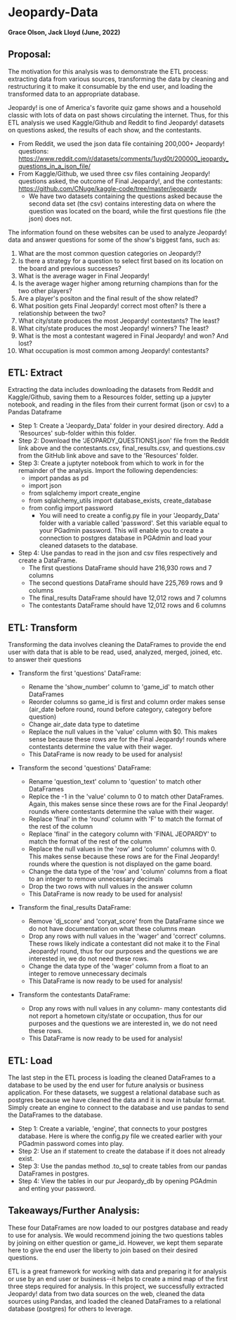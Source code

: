 # Jeopardy-Data

#### Grace Olson, Jack Lloyd (June, 2022)

## **Proposal:**
The motivation for this analysis was to demonstrate the ETL process: extracting data from various sources, transforming the data by cleaning and restructuring it to make it consumable by the end user, and loading the transformed data to an appropriate database. 

Jeopardy! is one of America's favorite quiz game shows and a household classic with lots of data on past shows circulating the internet. Thus, for this ETL analysis we used Kaggle/Github and Reddit to find Jeopardy! datasets on questions asked, the results of each show, and the contestants.
* From Reddit, we used the json data file containing 200,000+ Jeopardy! questions: https://www.reddit.com/r/datasets/comments/1uyd0t/200000_jeopardy_questions_in_a_json_file/
* From Kaggle/Github, we used three csv files containing Jeopardy! questions asked, the outcome of Final Jeopardy!, and the contestants: https://github.com/CNuge/kaggle-code/tree/master/jeopardy
    * We have two datasets containing the questions asked because the second data set (the csv) contains interesting data on where the question was located on the board, while the first questions file (the json) does not. 

The information found on these websites can be used to analyze Jeopardy! data and answer questions for some of the show's biggest fans, such as:
1. What are the most common question categories on Jeopardy!?
2. Is there a strategy for a question to select first based on its location on the board and previous successes?
3. What is the average wager in Final Jeopardy!
4. Is the average wager higher among returning champions than for the two other players?
5. Are a player's positon and the final result of the show related?
6. What position gets Final Jeopardy! correct most often? Is there a relationship between the two?
7. What city/state produces the most Jeopardy! contestants? The least?
8. What city/state produces the most Jeopardy! winners? The least?
9. What is the most a contestant wagered in Final Jeopardy! and won? And lost?
10. What occupation is most common among Jeopardy! contestants?

## **ETL: Extract**
Extracting the data includes downloading the datasets from Reddit and Kaggle/Github, saving them to a Resources folder, setting up a jupyter notebook, and reading in the files from their current format (json or csv) to a Pandas Dataframe
* Step 1: Create a 'Jeopardy_Data' folder in your desired directory. Add a 'Resources' sub-folder within this folder. 
* Step 2: Download the 'JEOPARDY_QUESTIONS1.json' file from the Reddit link above and the contestants.csv, final_results.csv, and questions.csv from the GitHub link above and save to the 'Resources' folder.
* Step 3: Create a juptyter notebook from which to work in for the remainder of the analysis. Import the following dependencies:
    * import pandas as pd
    * import json
    * from sqlalchemy import create_engine
    * from sqlalchemy_utils import database_exists, create_database
    * from config import password
        * You will need to create a config.py file in your 'Jeopardy_Data' folder with a variable called 'password'. Set this variable equal to your PGadmin password. This will enable you to create a connection to postgres database in PGAdmin and load your cleaned datasets to the database. 
* Step 4: Use pandas to read in the json and csv files respectively and create a DataFrame. 
    * The first questions DataFrame should have 216,930 rows and 7 columns
    * The second questions DataFrame should have 225,769 rows and 9 columns
    * The final_results DataFrame should have 12,012 rows and 7 columns
    * The contestants DataFrame should have 12,012 rows and 6 columns

## **ETL: Transform**
Transforming the data involves cleaning the DataFrames to provide the end user with data that is able to be read, used, analyzed, merged, joined, etc. to answer their questions
* Transform the first 'questions' DataFrame:
    * Rename the 'show_number' column to 'game_id' to match other DataFrames
    * Reorder columns so game_id is first and column order makes sense (air_date before round, round before category, category before question)
    * Change air_date data type to datetime
    * Replace the null values in the 'value' column with $0. This makes sense because these rows are for the Final Jeopardy! rounds where contestants determine the value with their wager. 
    * This DataFrame is now ready to be used for analysis!
 
* Transform the second 'questions' DataFrame:
    * Rename 'question_text' column to 'question' to match other DataFrames
    * Replce the -1 in the 'value' column to 0 to match other DataFrames. Again, this makes sense since these rows are for the Final Jeopardy! rounds where contestants determine the value with their wager. 
    * Replace 'final' in the 'round' column with 'F' to match the format of the rest of the column
    * Replace 'final' in the category column with 'FINAL JEOPARDY' to match the format of the rest of the column
    * Replace the null values in the 'row' and 'column' columns with 0. This makes sense because these rows are for the Final Jeopardy! rounds where the question is not displayed on the game board. 
    * Change the data type of the 'row' and 'column' columns from a float to an integer to remove unnecessary decimals
    * Drop the two rows with null values in the answer column
    * This DataFrame is now ready to be used for analysis!

* Transform the final_results DataFrame:
    * Remove 'dj_score' and 'coryat_score' from the DataFrame since we do not have documentation on what these columns mean
    * Drop any rows with null values in the 'wager' and 'correct' columns. These rows likely indicate a contestant did not make it to the Final Jeopardy! round, thus for our purposes and the questions we are interested in, we do not need these rows. 
    * Change the data type of the 'wager' column from a float to an integer to remove unnecessary decimals 
    * This DataFrame is now ready to be used for analysis!

* Transform the contestants DataFrame: 
    * Drop any rows with null values in any column- many contestants did not report a hometown city/state or occupation, thus for our purposes and the questions we are interested in, we do not need these rows. 
    * This DataFrame is now ready to be used for analysis!

## **ETL: Load**
The last step in the ETL process is loading the cleaned DataFrames to a database to be used by the end user for future analysis or business application. For these datasets, we suggest a relational database such as postgres because we have cleaned the data and it is now in tabular format. Simply create an engine to connect to the database and use pandas to send the DataFrames to the database. 
* Step 1: Create a variable, 'engine', that connects to your postgres database. Here is where the config.py file we created earlier with your PGadmin password comes into play. 
* Step 2: Use an if statement to create the database if it does not already exist. 
* Step 3: Use the pandas method .to_sql to create tables from our pandas DataFrames in postgres. 
* Step 4: View the tables in our pur Jeopardy_db by opening PGAdmin and enting your password. 

## **Takeaways/Further Analysis:**
These four DataFrames are now loaded to our postgres database and ready to use for analysis. We would recommend joining the two questions tables by joining on either question or game_id. However, we kept them separate here to give the end user the liberty to join based on their desired questions. 

ETL is a great framework for working with data and preparing it for analysis or use by an end user or business--it helps to create a mind map of the first three steps required for analysis. In this project, we  successfully extracted Jeopardy! data from two data sources on the web, cleaned the data sources using Pandas, and loaded the cleaned DataFrames to a relational database (postgres) for others to leverage. 